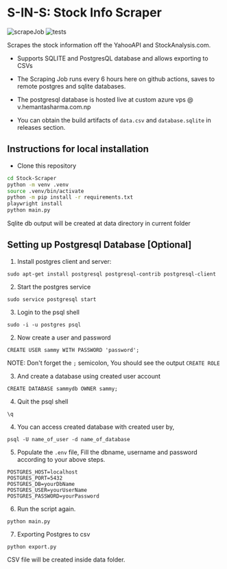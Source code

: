 # S-IN-S: Stock Info Scraper
![scrapeJob](https://github.com/hemanta212/stock-scraper/workflows/Build/badge.svg)
![tests](https://github.com/hemanta212/stock-scraper/workflows/Tests/badge.svg)

Scrapes the stock information off the YahooAPI and StockAnalysis.com.

- Supports SQLITE and PostgresQL database and allows exporting to CSVs

- The Scraping Job runs every 6 hours here on github actions, saves to remote postgres and sqlite databases.

- The postgresql database is hosted live at custom azure vps @ v.hemantasharma.com.np

- You can obtain the build artifacts of `data.csv` and `database.sqlite` in releases section.

## Instructions for local installation

- Clone this repository

```bash
cd Stock-Scraper
python -m venv .venv
source .venv/bin/activate
python -m pip install -r requirements.txt
playwright install
python main.py
```

Sqlite db output will be created at data directory in current folder

## Setting up Postgresql Database [Optional]

1. Install postgres client and server:

```
sudo apt-get install postgresql postgresql-contrib postgresql-client
```

2. Start the postgres service

```
sudo service postgresql start
```

3. Login to the psql shell

```
sudo -i -u postgres psql
```

2. Now create a user and password

```
CREATE USER sammy WITH PASSWORD 'password';
```

NOTE: Don't forget the `;` semicolon, You should see the output `CREATE ROLE`

3. And create a database using created user account

```
CREATE DATABASE sammydb OWNER sammy;
```

4. Quit the psql shell

```
\q
```

4. You can access created database with created user by,

```
psql -U name_of_user -d name_of_database
```

5. Populate the `.env` file, Fill the dbname, username and password according to your above steps.

```
POSTGRES_HOST=localhost
POSTGRES_PORT=5432
POSTGRES_DB=yourDbName
POSTGRES_USER=yourUserName
POSTGRES_PASSWORD=yourPassword
```

6. Run the script again.

```
python main.py
```

7. Exporting Postgres to csv

```
python export.py
```

CSV file will be created inside data folder.
